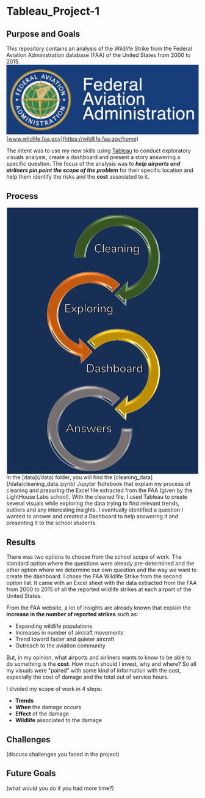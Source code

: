 # Tableau_Project-1

## Purpose and Goals

This repository contains an analysis of the Wildlife Strike from the Federal Aviation Administration database (FAA) of the United States from 2000 to 2015.
![FAA Logo](images/FAA%20Logo.png)
[www.wildlife.faa.gov](https://wildlife.faa.gov/home)

The intent was to use my new skills using [Tableau](https://www.tableau.com/trial/tableau-software#reveal-hero) to conduct exploratory visuals analysis, create a dashboard and present a story answering a specific question. The focus of the analysis was to ***help airports and airliners pin point the scope of the problem*** for their specific location and help them identify the risks and the **cost** associated to it.

## Process

<img src="images/Process.png" alt="Image" style="float: left; margin-right: 10;" />
In the [data](/data) folder, you will find the [cleaning_data](/data/cleaning_data.ipynb) Jupyter Notebook that explain my process of cleaning and preparing the Excel file extracted from the FAA (given by the LightHouse Labs school).
With the cleaned file, I used Tableau to create several visuals while exploring the data trying to find relevant trends, outliers and any interesting insights.
I eventually identified a question I wanted to answer and created a Dashboard to help answering it and presenting it to the school students.

## Results
There was two options to choose from the school scope of work. The standard option where the questions were already pre-determined and the other option where we determine our own question and the way we want to create the dashboard. 
I chose the FAA Wildlife Strike from the second option list. It came with an Excel sheet with the data extracted from the FAA from 2000 to 2015 of all the reported wildlife strikes at each airport of the United States.

From the FAA website, a lot of insights are already known that explain the **increase in the number of reported strikes** such as:
+ Expanding wildlife populations
+ Increases in number of aircraft movements
+ Trend toward faster and quieter aircraft
+ Outreach to the aviation community

But, in my opinion, what airports and airliners wants to know to be able to do something is the **cost**. How much should I invest, why and where?
So all my visuals were "paired" with some kind of information with the cost, especially the cost of damage and the total out of service hours.

I divided my scope of work in 4 steps:
- **Trends**
- **When** the damage occurs
- **Effect** of the damage
- **Wildlife** associated to the damage




## Challenges 
(discuss challenges you faced in the project)

## Future Goals
(what would you do if you had more time?)
